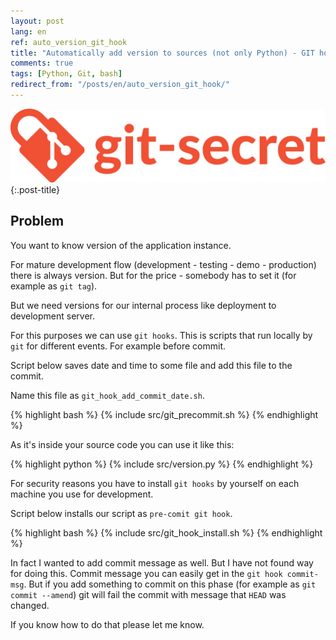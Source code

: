 ```yaml
---
layout: post
lang: en
ref: auto_version_git_hook
title: "Automatically add version to sources (not only Python) - GIT hooks"
comments: true
tags: [Python, Git, bash]
redirect_from: "/posts/en/auto_version_git_hook/"
---
```


![](/images/git-secret-big.png){:.post-title}

## Problem

You want to know version of the application instance.

For mature development flow (development - testing - demo - production)
there is always version. 
But for the price - somebody has to set it (for example as `git tag`).

But we need versions for our internal process like deployment to
development server.

For this purposes we can use `git hooks`.
This is scripts that run locally by `git` for different events. 
For example before commit.

Script below saves date and time to some file and add
this file to the commit.

Name this file as `git_hook_add_commit_date.sh`.

{% highlight bash %}
{% include src/git_precommit.sh %}
{% endhighlight %}

As it's inside your source code you can use it like this: 

{% highlight python %}
{% include src/version.py %}
{% endhighlight %} 

For security reasons you have to install `git hooks`
by yourself on each machine you use for development.

Script below installs our script as `pre-comit git hook`.

{% highlight bash %}
{% include src/git_hook_install.sh %}
{% endhighlight %}

In fact I wanted to add commit message as well.
But I have not found way for doing this.
Commit message you can easily get in the `git hook commit-msg`.
But if you add something to commit on this phase (for example as
`git commit --amend`) git will fail the commit with message
that `HEAD` was changed.

If you know how to do that please let me know.
